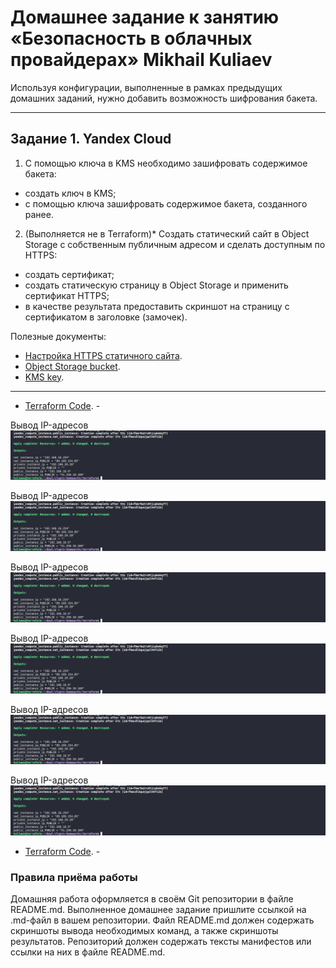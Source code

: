 # Домашнее задание к занятию «Безопасность в облачных провайдерах»  Mikhail Kuliaev

Используя конфигурации, выполненные в рамках предыдущих домашних заданий, нужно добавить возможность шифрования бакета.

---
## Задание 1. Yandex Cloud   

1. С помощью ключа в KMS необходимо зашифровать содержимое бакета:

 - создать ключ в KMS;
 - с помощью ключа зашифровать содержимое бакета, созданного ранее.
2. (Выполняется не в Terraform)* Создать статический сайт в Object Storage c собственным публичным адресом и сделать доступным по HTTPS:

 - создать сертификат;
 - создать статическую страницу в Object Storage и применить сертификат HTTPS;
 - в качестве результата предоставить скриншот на страницу с сертификатом в заголовке (замочек).

Полезные документы:

- [Настройка HTTPS статичного сайта](https://cloud.yandex.ru/docs/storage/operations/hosting/certificate).
- [Object Storage bucket](https://registry.terraform.io/providers/yandex-cloud/yandex/latest/docs/resources/storage_bucket).
- [KMS key](https://registry.terraform.io/providers/yandex-cloud/yandex/latest/docs/resources/kms_symmetric_key).

--- 
- [Terraform Code](https://github.com/mkuliaev/clopro-homeworks/tree/main/15.3/terraform). -

Вывод IP-адресов
![11-04-01](https://github.com/mkuliaev/clopro-homeworks/blob/main/15.1/png/15.1-3.png)

Вывод IP-адресов
![11-04-01](https://github.com/mkuliaev/clopro-homeworks/blob/main/15.1/png/15.1-3.png)

Вывод IP-адресов
![11-04-01](https://github.com/mkuliaev/clopro-homeworks/blob/main/15.1/png/15.1-3.png)

Вывод IP-адресов
![11-04-01](https://github.com/mkuliaev/clopro-homeworks/blob/main/15.1/png/15.1-3.png)

Вывод IP-адресов
![11-04-01](https://github.com/mkuliaev/clopro-homeworks/blob/main/15.1/png/15.1-3.png)

Вывод IP-адресов
![11-04-01](https://github.com/mkuliaev/clopro-homeworks/blob/main/15.1/png/15.1-3.png)




- [Terraform Code](https://github.com/mkuliaev/clopro-homeworks/tree/main/15.3/terraform). -

### Правила приёма работы

Домашняя работа оформляется в своём Git репозитории в файле README.md. Выполненное домашнее задание пришлите ссылкой на .md-файл в вашем репозитории.
Файл README.md должен содержать скриншоты вывода необходимых команд, а также скриншоты результатов.
Репозиторий должен содержать тексты манифестов или ссылки на них в файле README.md.
